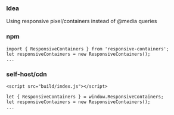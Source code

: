 
### Idea

Using responsive pixel/containers instead of @media queries

### npm
```
import { ResponsiveContainers } from 'responsive-containers';
let responsiveContainers = new ResponsiveContainers();
...
```

### self-host/cdn
```
<script src="build/index.js"></script>

let { ResponsiveContainers } = window.ResponsiveContainers;
let responsiveContainers = new ResponsiveContainers();
...
```

